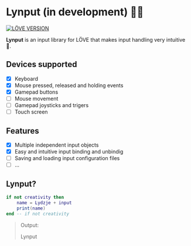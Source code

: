# Lynput (in development) :construction::construction:
[![LÖVE VERSION](https://img.shields.io/badge/L%C3%96VE-11.1-%23E64A99.svg)](https://love2d.org/wiki/11.1)

**Lynput** is an input library for LÖVE that  makes input handling very intuitive 💙.

## Devices supported
- [X] Keyboard
- [x] Mouse pressed, released and holding events
- [X] Gamepad buttons
- [ ] Mouse movement
- [ ] Gamepad joysticks and trigers
- [ ] Touch screen

## Features
- [x] Multiple independent input objects
- [x] Easy and intuitive input binding and unbindig
- [ ] Saving and loading input configuration files
- [ ] ...

## Lynput?
```lua
if not creativity then
    name = Lydzje + input
    print(name)
end -- if not creativity
```
> Output:
>
> Lynput
